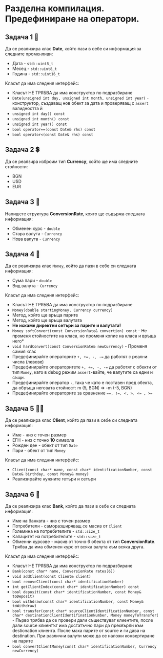 # Разделна компилация. Предефиниране на оператори.

## Задача 1 :calendar:

Да се реализира клас **Date**, който пази в себе си информация за следните променливи:

* Дата - `std::uint8_t`
* Месец - `std::uint8_t`
* Година - `std::uint16_t`

Класът да има следния интерфейс:

* Класът НЕ ТРЯБВА да има конструктор по подразбиране
* `Date(unsigned int day, unsigned int month, unsigned int year)` - конструктор, създаващ нов обект за дата и проверяващ с `assert` валидността й
* `unsigned int day() const`
* `unsigned int month() const`
* `unsigned int year() const`
* `bool operator==(const Date& rhs) const`
* `bool operator<(const Date& rhs) const`

## Задача 2 :heavy_dollar_sign:

Да се реалзира изброим тип **Currency**, който ще има следните стойности:

* BGN
* USD
* EUR

## Задача 3 :currency_exchange:

Напишете структура **ConversionRate**, която ще съдържа следната информация:

* Обменен курс - `double`
* Стара валута - `Currency`
* Нова валута - `Currency`

## Задача 4 :money_mouth_face:

Да се реализира клас `Money`, който да пази в себе си следната информация:

* Сума пари - `double`
* Вид валута - `Currency`

Класът да има следния интерфейс:

* Класът НЕ ТРЯБВА да има конструктор по подразбиране
* `Money(double startingMoney, Currency currency)`
* Метод, който ще връща парите
* Метод, който ще връща валутата
* **Не искаме директни сетъри за парите и валутата!**
* `Money softConvert(const ConversionRate& convertion) const` - Не променя стойностите на класа, но променя копие на класа и връща него*
* `void hardConvert(const ConversionRate& newCurrency)` - Променя самия клас
* Предефинирайте операторите `+, +=, -, -=` да работят с реални числа (левове)
* Предефинирайте операторитете `+, +=, -, -=` да работят с обекти от тип `Money`, като в debug режим `assert`-вайте, че валутите са едни и същи.
* Предефинирайте оператор `-`, така че като е поставен пред обекта, да обръща неговата стойност: m (5, BGN) => -m (-5, BGN)
* Предефинирайте операторите за сравнение `==, !=, <, >, <= , >=`

## Задача 5 :man_beard:

Да се реализира клас **Client**, който да пази в себе си следната информация:

* Име - низ с точен размер
* ЕГН - низ с точно **10** символа
* Рожден ден - обект от тип `Date`
* Пари - обект от тип `Money`

Класът да има следния интерфейс:

* `Client(const char* name, const char* identificationNumber, const Date& birthday, const Money& money)`
* Реализирайте нужните гетъри и сетъри

## Задача 6 :bank:

Да се реализира клас **Bank**, който да пази в себе си следната информация:

* Име на банката - низ с точен размер
* Потребители - саморазширяващ се масив от `Client`
* Големина на потребителите - `std::size_t`
* Капацитет на потребителите - `std::size_t`
* Обменни курсове - масив от точно 6 обекта от тип **ConversionRate**. Трябва да има обменен курс от всяка валута към всяка друга.

Класът да има следния интерфейс:

* Класът НЕ ТРЯБВА да има конструктор по подразбиране
* `Bank(const char* name, ConversionRate rates[6])`
* `void addClient(const Client& client)`
* `bool removeClient(const char* identificationNumber)`
* `int getClientIndex(const char* identificationNumber) const`
* `bool deposit(const char* identificationNumber, const Money& toDeposit)`
* `bool withdraw(const char* identificationNumber, const Money& toWithdraw)`
* `bool transfer(const char* sourceClientIdentificationNumber, const char* destinationClientIdentifinationNumber, Money moneyToTransfer)` - Първо трябва да се провери дали съществуват клиентите, после дали source клиентът има достатъчно пари да прехвърли към destionation клиента. После маха парите от source и ги дава на destination. При различни валути може да се наложи конвертиране на парите
* `bool convertClientMoney(const char* identificationNumber, Currency newCurrency)`
